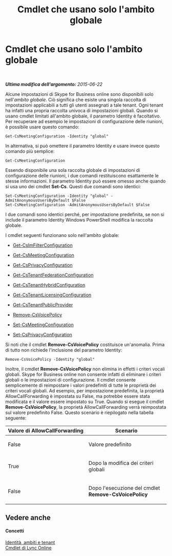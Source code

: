 ﻿---
title: Cmdlet che usano solo l'ambito globale
TOCTitle: Cmdlet che usano solo l'ambito globale
ms:assetid: 0ffd3bc9-a6a1-4c2e-8d52-e599acc49d2d
ms:mtpsurl: https://technet.microsoft.com/it-it/library/Dn362771(v=OCS.15)
ms:contentKeyID: 56269883
ms.date: 08/24/2015
mtps_version: v=OCS.15
ms.translationtype: HT
---

# Cmdlet che usano solo l'ambito globale

 

_**Ultima modifica dell'argomento:** 2015-06-22_

Alcune impostazioni di Skype for Business online sono disponibili solo nell'*ambito globale*. Ciò significa che esiste una singola raccolta di impostazioni applicabili a tutti gli utenti assegnati a tale tenant. Ogni tenant ha infatti una propria raccolta univoca di impostazioni globali. Quando si usano cmdlet limitati all'ambito globale, il parametro Identity è facoltativo. Per recuperare ad esempio le impostazioni di configurazione delle riunioni, è possibile usare questo comando:

    Get-CsMeetingConfiguration -Identity "global"

In alternativa, si può omettere il parametro Identity e usare invece questo comando più semplice:

    Get-CsMeetingConfiguration

Essendo disponibile una sola raccolta globale di impostazioni di configurazione delle riunioni, i due comandi restituiscono esattamente le stesse informazioni. Il parametro Identity può essere omesso anche quando si usa uno dei cmdlet **Set-Cs**. Questi due comandi sono identici:

    Set-CsMeetingConfiguration -Identity "global" -AdmitAnonymousUsersByDefault $False
    Set-CsMeetingConfiguration -AdmitAnonymousUsersByDefault $False

I due comandi sono identici perché, per impostazione predefinita, se non si include il parametro Identity Windows PowerShell modifica la raccolta globale.

I cmdlet seguenti funzionano solo nell'ambito globale:

  - [Get-CsImFilterConfiguration](https://docs.microsoft.com/en-us/powershell/module/skype/Get-CsImFilterConfiguration)

  - [Get-CsMeetingConfiguration](https://docs.microsoft.com/en-us/powershell/module/skype/Get-CsMeetingConfiguration)

  - [Get-CsPrivacyConfiguration](https://docs.microsoft.com/en-us/powershell/module/skype/Get-CsPrivacyConfiguration)

  - [Get-CsTenantFederationConfiguration](https://docs.microsoft.com/powershell/module/skype/Get-CsTenantFederationConfiguration)

  - [Get-CsTenantHybridConfiguration](https://docs.microsoft.com/en-us/powershell/module/skype/Get-CsTenantHybridConfiguration)

  - [Get-CsTenantLicensingConfiguration](https://docs.microsoft.com/en-us/powershell/module/skype/Get-CsTenantLicensingConfiguration)

  - [Get-CsTenantPublicProvider](https://docs.microsoft.com/powershell/module/skype/Get-CsTenantPublicProvider)

  - [Remove-CsVoicePolicy](https://docs.microsoft.com/en-us/powershell/module/skype/Remove-CsVoicePolicy)

  - [Set-CsMeetingConfiguration](https://docs.microsoft.com/en-us/powershell/module/skype/Set-CsMeetingConfiguration)

  - [Set-CsPrivacyConfiguration](https://docs.microsoft.com/en-us/powershell/module/skype/Set-CsPrivacyConfiguration)

Si noti che il cmdlet **Remove-CsVoicePolicy** costituisce un'anomalia. Prima di tutto non richiede l'inclusione del parametro Identity:

    Remove-CsVoicePolicy -Identity "global"

Inoltre, il cmdlet **Remove-CsVoicePolicy** non elimina in effetti i criteri vocali globali. Skype for Business online non consente infatti di eliminare i criteri globali o le impostazioni di configurazione. Il cmdlet consente semplicemente di reimpostare i valori predefiniti di tutte le proprietà dei criteri vocali globali. Ad esempio, per impostazione predefinita, la proprietà AllowCallForwarding è impostata su False, ma potrebbe essere stata modificata e il valore essere impostato su True. Quando si esegue il cmdlet **Remove-CsVoicePolicy**, la proprietà AllowCallForwarding verrà reimpostata sul valore predefinito False. Questo scenario è riepilogato nella tabella seguente:


<table>
<colgroup>
<col style="width: 50%" />
<col style="width: 50%" />
</colgroup>
<thead>
<tr class="header">
<th>Valore di AllowCallForwarding</th>
<th>Scenario</th>
</tr>
</thead>
<tbody>
<tr class="odd">
<td><p>False</p></td>
<td><p>Valore predefinito</p></td>
</tr>
<tr class="even">
<td><p>True</p></td>
<td><p>Dopo la modifica dei criteri globali</p></td>
</tr>
<tr class="odd">
<td><p>False</p></td>
<td><p>Dopo l'esecuzione del cmdlet <strong>Remove-CsVoicePolicy</strong></p></td>
</tr>
</tbody>
</table>


## Vedere anche

#### Concetti

[Identità, ambiti e tenant](identities-scopes-and-tenants-in-skype-for-business-online.md)  
[Cmdlet di Lync Online](the-skype-for-business-online-cmdlets.md)

